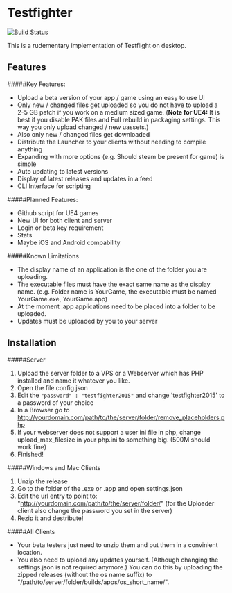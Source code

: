 Testfighter
============

[![Build Status](https://travis-ci.org/DJLectr0/Testfighter.svg)](https://travis-ci.org/DJLectr0/BetaLauncher)

This is a rudementary implementation of Testflight on desktop.

Features
--------

#####Key Features:

- Upload a beta version of your app / game using an easy to use UI
- Only new / changed files get uploaded so you do not have to upload a 2-5 GB patch if you work on a medium sized game. (__Note for UE4:__ It is best if you disable PAK files and Full rebuild in packaging settings. This way you only upload changed / new uassets.)
- Also only new / changed files get downloaded
- Distribute the Launcher to your clients without needing to compile anything
- Expanding with more options (e.g. Should steam be present for game) is simple 
- Auto updating to latest versions
- Display of latest releases and updates in a feed
- CLI Interface for scripting

#####Planned Features:

- Github script for UE4 games
- New UI for both client and server
- Login or beta key requirement
- Stats
- Maybe iOS and Android compability

#####Known Limitations
- The display name of an application is the one of the folder you are uploading.
- The executable files must have the exact same name as the display name. (e.g. Folder name is YourGame, the executable must be named YourGame.exe, YourGame.app)
- At the moment .app applications need to be placed into a folder to be uploaded.
- Updates must be uploaded by you to your server

Installation
------------
#####Server

1. Upload the server folder to a VPS or a Webserver which has PHP installed and name it whatever you like.
2. Open the file config.json
3. Edit the `"password" : "testfighter2015"` and change 'testfighter2015' to a password of your choice
4. In a Browser go to http://yourdomain.com/path/to/the/server/folder/remove_placeholders.php
5. If your webserver does not support a user ini file in php, change upload_max_filesize in your php.ini to something big. (500M should work fine)
6. Finished!

#####Windows and Mac Clients
1. Unzip the release
2. Go to the folder of the .exe or .app and open settings.json
3. Edit the url entry to point to: "http://yourdomain.com/path/to/the/server/folder/" (for the Uploader client also change the password you set in the server)
4. Rezip it and destribute!

#####All Clients
- Your beta testers just need to unzip them and put them in a convinient location.
- You also need to upload any updates yourself. (Although changing the settings.json is not required anymore.) You can do this by uploading the zipped releases (without the os name suffix) to "/path/to/server/folder/builds/apps/os_short_name/".
